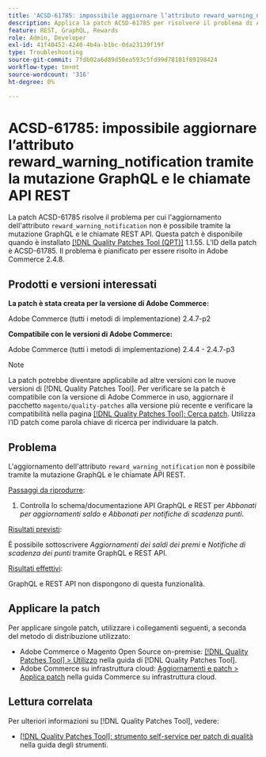```yaml
---
title: 'ACSD-61785: impossibile aggiornare l’attributo reward_warning_notification tramite la mutazione GraphQL e le chiamate API REST'
description: Applica la patch ACSD-61785 per risolvere il problema di Adobe Commerce per cui l’aggiornamento dell’attributo "reward_warning_notification" non è possibile tramite la mutazione GraphQL e le chiamate API REST.
feature: REST, GraphQL, Rewards
role: Admin, Developer
exl-id: 41f40452-4240-4b4a-b1bc-0da23139f19f
type: Troubleshooting
source-git-commit: 7fdb02a6d89d50ea593c5fd99d78101f89198424
workflow-type: tm+mt
source-wordcount: '316'
ht-degree: 0%

---
```


# ACSD-61785: impossibile aggiornare l’attributo reward_warning_notification tramite la mutazione GraphQL e le chiamate API REST

La patch ACSD-61785 risolve il problema per cui l&#39;aggiornamento dell&#39;attributo `reward_warning_notification` non è possibile tramite la mutazione GraphQL e le chiamate REST API. Questa patch è disponibile quando è installato [[!DNL Quality Patches Tool (QPT)]](/help/tools/quality-patches-tool/quality-patches-tool-to-self-serve-quality-patches.md) 1.1.55. L’ID della patch è ACSD-61785. Il problema è pianificato per essere risolto in Adobe Commerce 2.4.8.

## Prodotti e versioni interessati

**La patch è stata creata per la versione di Adobe Commerce:**

Adobe Commerce (tutti i metodi di implementazione) 2.4.7-p2

**Compatibile con le versioni di Adobe Commerce:**

Adobe Commerce (tutti i metodi di implementazione) 2.4.4 - 2.4.7-p3

>[!NOTE]
>
>La patch potrebbe diventare applicabile ad altre versioni con le nuove versioni di [!DNL Quality Patches Tool]. Per verificare se la patch è compatibile con la versione di Adobe Commerce in uso, aggiornare il pacchetto `magento/quality-patches` alla versione più recente e verificare la compatibilità nella pagina [[!DNL Quality Patches Tool]: Cerca patch](https://experienceleague.adobe.com/tools/commerce-quality-patches/index.html). Utilizza l’ID patch come parola chiave di ricerca per individuare la patch.

## Problema

L&#39;aggiornamento dell&#39;attributo `reward_warning_notification` non è possibile tramite la mutazione GraphQL e le chiamate API REST.

<u>Passaggi da riprodurre</u>:

1. Controlla lo schema/documentazione API GraphQL e REST per *Abbonati per aggiornamenti saldo* e *Abbonati per notifiche di scadenza punti*.

<u>Risultati previsti</u>:

È possibile sottoscrivere *Aggiornamenti dei saldi dei premi* e *Notifiche di scadenza dei punti* tramite GraphQL e REST API.

<u>Risultati effettivi</u>:

GraphQL e REST API non dispongono di questa funzionalità.

## Applicare la patch

Per applicare singole patch, utilizzare i collegamenti seguenti, a seconda del metodo di distribuzione utilizzato:

* Adobe Commerce o Magento Open Source on-premise: [[!DNL Quality Patches Tool] > Utilizzo](/help/tools/quality-patches-tool/usage.md) nella guida di [!DNL Quality Patches Tool].
* Adobe Commerce su infrastruttura cloud: [Aggiornamenti e patch > Applica patch](https://experienceleague.adobe.com/docs/commerce-cloud-service/user-guide/develop/upgrade/apply-patches.html) nella guida Commerce su infrastruttura cloud.

## Lettura correlata

Per ulteriori informazioni su [!DNL Quality Patches Tool], vedere:

* [[!DNL Quality Patches Tool]: strumento self-service per patch di qualità](/help/tools/quality-patches-tool/quality-patches-tool-to-self-serve-quality-patches.md) nella guida degli strumenti.
